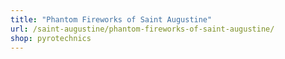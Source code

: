 ```yaml
---
title: "Phantom Fireworks of Saint Augustine"
url: /saint-augustine/phantom-fireworks-of-saint-augustine/
shop: pyrotechnics
---
```

